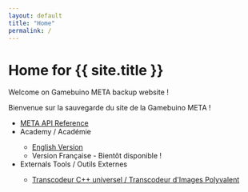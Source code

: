 ```yaml
---
layout: default
title: "Home"
permalink: /
---
```


<div class="creation-header"> 
	<div class="infos"> 
		<h1> Home for {{ site.title }} </h1> 
	</div> 
</div> 
<div class="row margeur-30">
	<div class="col-12"> 
		<div class="creation-content fr-view white-container">
			<p>
				Welcome on Gamebuino META backup website !
			</p>
			<p>
				Bienvenue sur la sauvegarde du site de la Gamebuino META !
			</p>
			<ul>
				<li><a href="{{ site.url }}/meta-api-reference-en/" >META API Reference</a></li>
				<li>Academy / Académie</li>
				<ul>
					<li><a href="{{ site.url }}/academy-en/" >English Version</a></li>
					<li>Version Française - Bientôt disponible !</li>
				</ul>
				<li>Externals Tools / Outils Externes</li>
				<ul>
					<li><a href="https://gamebuino.m1cr0lab.com/tools/img2code/" >Transcodeur C++ universel / Transcodeur d'Images Polyvalent</a></li>
				</ul>
			</ul>
		</div>
	</div>
</div>